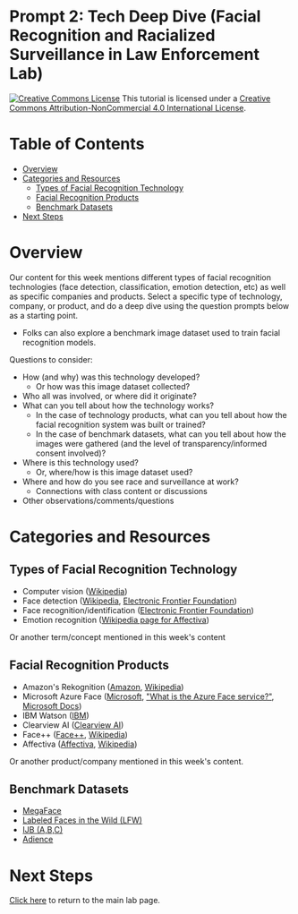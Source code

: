 # Prompt 2: Tech Deep Dive (Facial Recognition and Racialized Surveillance in Law Enforcement Lab)

<a href="http://creativecommons.org/licenses/by-nc/4.0/" rel="license"><img style="border-width: 0;" src="https://i.creativecommons.org/l/by-nc/4.0/88x31.png" alt="Creative Commons License" /></a>
This tutorial is licensed under a <a href="http://creativecommons.org/licenses/by-nc/4.0/" rel="license">Creative Commons Attribution-NonCommercial 4.0 International License</a>.

# Table of Contents

- [Overview](#overview)
- [Categories and Resources](#categories-and-resources)
  * [Types of Facial Recognition Technology](#types-of-facial-recognition-technology)
  * [Facial Recognition Products](#facial-recognition-products)
  * [Benchmark Datasets](#benchmark-datasets)
- [Next Steps](#next-steps)

# Overview

Our content for this week mentions different types of facial recognition technologies (face detection, classification, emotion detection, etc) as well as specific companies and products. Select a specific type of technology, company, or product, and do a deep dive using the question prompts below as a starting point.
- Folks can also explore a benchmark image dataset used to train facial recognition models.

Questions to consider:
- How (and why) was this technology developed?
  * Or how was this image dataset collected?
- Who all was involved, or where did it originate?
- What can you tell about how the technology works?
  * In the case of technology products, what can you tell about how the facial recognition system was built or trained?
  * In the case of benchmark datasets, what can you tell about how the images were gathered (and the level of transparency/informed consent involved)?
- Where is this technology used?
  * Or, where/how is this image dataset used?
- Where and how do you see race and surveillance at work?
  * Connections with class content or discussions
- Other observations/comments/questions

# Categories and Resources

## Types of Facial Recognition Technology

- Computer vision ([Wikipedia](https://en.wikipedia.org/wiki/Computer_vision))
- Face detection ([Wikipedia](https://en.wikipedia.org/wiki/Face_detection), [Electronic Frontier Foundation](https://www.eff.org/pages/face-recognition))
- Face recognition/identification ([Electronic Frontier Foundation](https://www.eff.org/pages/face-recognition))
- Emotion recognition ([Wikipedia page for Affectiva](https://en.wikipedia.org/wiki/Affectiva))

Or another term/concept mentioned in this week's content

## Facial Recognition Products

- Amazon's Rekognition ([Amazon](https://aws.amazon.com/rekognition/), [Wikipedia](https://en.wikipedia.org/wiki/Amazon_Rekognition))
- Microsoft Azure Face ([Microsoft](https://azure.microsoft.com/en-us/services/cognitive-services/face/), ["What is the Azure Face service?", Microsoft Docs](https://docs.microsoft.com/en-us/azure/cognitive-services/face/overview))
- IBM Watson ([IBM](https://www.ibm.com/dk-en/cloud/watson-visual-recognition))
- Clearview AI ([Clearview AI](https://clearview.ai/))
- Face++ ([Face++](https://www.faceplusplus.com/), [Wikipedia](https://en.wikipedia.org/wiki/Megvii))
- Affectiva ([Affectiva](https://www.affectiva.com/), [Wikipedia](https://en.wikipedia.org/wiki/Affectiva))

Or another product/company mentioned in this week's content.

## Benchmark Datasets

- [MegaFace](http://megaface.cs.washington.edu/)
- [Labeled Faces in the Wild (LFW)](http://vis-www.cs.umass.edu/lfw/)
- [IJB (A,B,C)](https://www.nist.gov/programs-projects/face-challenges)
- [Adience](https://talhassner.github.io/home/projects/Adience/Adience-data.html)

# Next Steps

[Click here](https://github.com/kwaldenphd/facial-recognition#lab-notebook-components) to return to the main lab page.
